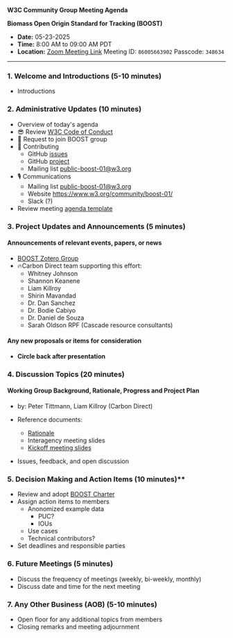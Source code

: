 

**W3C Community Group Meeting Agenda**

**Biomass Open Origin Standard for Tracking (BOOST)**

- **Date:** 05-23-2025
- **Time:** 8:00 AM to 09:00 AM PDT 
- **Location:** [Zoom Meeting Link](https://carbon-direct.zoom.us/j/86005663902?pwd=rbGWX0c7kQRoYX2n6Vnl5IQMlwTDMx.1) Meeting ID: `86005663902` Passcode: `348634`

---



### 1. **Welcome and Introductions** (5-10 minutes)
- Introductions

### 2. **Administrative Updates** (10 minutes)
- Overview of today's agenda
- 😎 Review [W3C Code of Conduct](https://www.w3.org/policies/code-of-conduct/)
- 🤜 Request to join BOOST group
- 🪇 Contributing
  - GitHub [issues](https://github.com/carbondirect/BOOST/issues)
  - GitHub [project](https://github.com/orgs/carbondirect/projects/7)
  - Mailing list [public-boost-01@w3.org](mailto:public-boost-01@w3.org)
- 🎙️ Communications
  - Mailing list [public-boost-01@w3.org](mailto:public-boost-01@w3.org)
  - Website https://www.w3.org/community/boost-01/
  - Slack (?)
- Review meeting [agenda template](./templates/meeting_template.md)

### 3. **Project Updates and Announcements** (5 minutes)

#### Announcements of relevant events, papers, or news
- [BOOST Zotero Group](https://www.zotero.org/groups/5972501/biomass_open_origin_standard_for_tracking/library)
- 🔥Carbon Direct team supporting this effort:
  - Whitney Johnson
  - Shannon Keanene
  - Liam Killroy
  - Shirin Mavandad
  - Dr. Dan Sanchez
  - Dr. Bodie Cabiyo
  - Dr. Daniel de Souza
  - Sarah Oldson RPF (Cascade resource consultants)

#### Any new proposals or items for consideration
- **Circle back after presentation**


### 4. **Discussion Topics** (20 minutes)

#### Working Group Background, Rationale, Progress and Project Plan

- by: Peter Tittmann, Liam Killroy (Carbon Direct)
- Reference documents: 
  - [Rationale](../drafts/DataStandardRationale.org)
  - Interagency meeting slides
  - [Kickoff meeting slides](https://carbondirect.github.io/BOOST/presentations/boost_kickoff.html)

- Issues, feedback, and open discussion

### 5. **Decision Making and Action Items** (10 minutes)**
- Review and adopt [BOOST Charter](../BOOST_Charter.org)
- Assign action items to members
  - Anonomized example data
	- PUC?
	- IOUs 
  - Use cases
  - Technical contributors?
- Set deadlines and responsible parties

### 6. **Future Meetings** (5 minutes)
   - Discuss the frequency of meetings (weekly, bi-weekly, monthly)
   - Discuss date and time for the next meeting

### 7. **Any Other Business (AOB)** (5-10 minutes)
   - Open floor for any additional topics from members
   - Closing remarks and meeting adjournment
